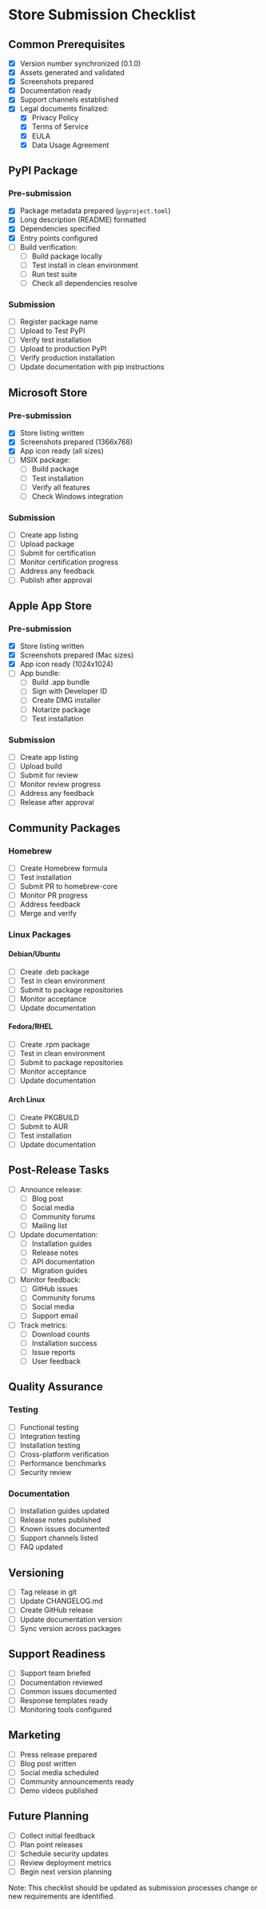 # Store Submission Checklist

## Common Prerequisites
- [x] Version number synchronized (0.1.0)
- [x] Assets generated and validated
- [x] Screenshots prepared
- [x] Documentation ready
- [x] Support channels established
- [x] Legal documents finalized:
    - [x] Privacy Policy
    - [x] Terms of Service
    - [x] EULA
    - [x] Data Usage Agreement

## PyPI Package
### Pre-submission
- [x] Package metadata prepared (`pyproject.toml`)
- [x] Long description (README) formatted
- [x] Dependencies specified
- [x] Entry points configured
- [ ] Build verification:
    - [ ] Build package locally
    - [ ] Test install in clean environment
    - [ ] Run test suite
    - [ ] Check all dependencies resolve

### Submission
- [ ] Register package name
- [ ] Upload to Test PyPI
- [ ] Verify test installation
- [ ] Upload to production PyPI
- [ ] Verify production installation
- [ ] Update documentation with pip instructions

## Microsoft Store
### Pre-submission
- [x] Store listing written
- [x] Screenshots prepared (1366x768)
- [x] App icon ready (all sizes)
- [ ] MSIX package:
    - [ ] Build package
    - [ ] Test installation
    - [ ] Verify all features
    - [ ] Check Windows integration

### Submission
- [ ] Create app listing
- [ ] Upload package
- [ ] Submit for certification
- [ ] Monitor certification progress
- [ ] Address any feedback
- [ ] Publish after approval

## Apple App Store
### Pre-submission
- [x] Store listing written
- [x] Screenshots prepared (Mac sizes)
- [x] App icon ready (1024x1024)
- [ ] App bundle:
    - [ ] Build .app bundle
    - [ ] Sign with Developer ID
    - [ ] Create DMG installer
    - [ ] Notarize package
    - [ ] Test installation

### Submission
- [ ] Create app listing
- [ ] Upload build
- [ ] Submit for review
- [ ] Monitor review progress
- [ ] Address any feedback
- [ ] Release after approval

## Community Packages
### Homebrew
- [ ] Create Homebrew formula
- [ ] Test installation
- [ ] Submit PR to homebrew-core
- [ ] Monitor PR progress
- [ ] Address feedback
- [ ] Merge and verify

### Linux Packages
#### Debian/Ubuntu
- [ ] Create .deb package
- [ ] Test in clean environment
- [ ] Submit to package repositories
- [ ] Monitor acceptance
- [ ] Update documentation

#### Fedora/RHEL
- [ ] Create .rpm package
- [ ] Test in clean environment
- [ ] Submit to package repositories
- [ ] Monitor acceptance
- [ ] Update documentation

#### Arch Linux
- [ ] Create PKGBUILD
- [ ] Submit to AUR
- [ ] Test installation
- [ ] Update documentation

## Post-Release Tasks
- [ ] Announce release:
    - [ ] Blog post
    - [ ] Social media
    - [ ] Community forums
    - [ ] Mailing list
- [ ] Update documentation:
    - [ ] Installation guides
    - [ ] Release notes
    - [ ] API documentation
    - [ ] Migration guides
- [ ] Monitor feedback:
    - [ ] GitHub issues
    - [ ] Community forums
    - [ ] Social media
    - [ ] Support email
- [ ] Track metrics:
    - [ ] Download counts
    - [ ] Installation success
    - [ ] Issue reports
    - [ ] User feedback

## Quality Assurance
### Testing
- [ ] Functional testing
- [ ] Integration testing
- [ ] Installation testing
- [ ] Cross-platform verification
- [ ] Performance benchmarks
- [ ] Security review

### Documentation
- [ ] Installation guides updated
- [ ] Release notes published
- [ ] Known issues documented
- [ ] Support channels listed
- [ ] FAQ updated

## Versioning
- [ ] Tag release in git
- [ ] Update CHANGELOG.md
- [ ] Create GitHub release
- [ ] Update documentation version
- [ ] Sync version across packages

## Support Readiness
- [ ] Support team briefed
- [ ] Documentation reviewed
- [ ] Common issues documented
- [ ] Response templates ready
- [ ] Monitoring tools configured

## Marketing
- [ ] Press release prepared
- [ ] Blog post written
- [ ] Social media scheduled
- [ ] Community announcements ready
- [ ] Demo videos published

## Future Planning
- [ ] Collect initial feedback
- [ ] Plan point releases
- [ ] Schedule security updates
- [ ] Review deployment metrics
- [ ] Begin next version planning

Note: This checklist should be updated as submission processes change or new requirements are identified.
